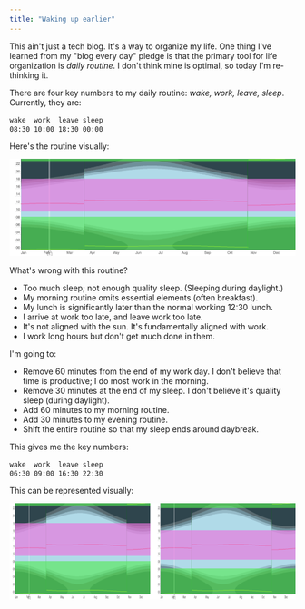 ```yaml
---
title: "Waking up earlier"
---
```


This ain't just a tech blog. It's a way to organize my life. One thing I've learned from my "blog every day" pledge is that the primary tool for life organization is _daily routine_. I don't think mine is optimal, so today I'm re-thinking it.

There are four key numbers to my daily routine: _wake, work, leave, sleep_. Currently, they are:

```
wake  work  leave sleep
08:30 10:00 18:30 00:00
```

Here's the routine visually:

![current daily routine](/assets/2017-02-08-waking-up-earlier/current_sleep_cycle.png)

What's wrong with this routine?

* Too much sleep; not enough quality sleep. (Sleeping during daylight.)
* My morning routine omits essential elements (often breakfast).
* My lunch is significantly later than the normal working 12:30 lunch.
* I arrive at work too late, and leave work too late.
* It's not aligned with the sun. It's fundamentally aligned with work.
* I work long hours but don't get much done in them.

I'm going to:

* Remove 60 minutes from the end of my work day. I don't believe that time is productive; I do most work in the morning.
* Remove 30 minutes at the end of my sleep. I don't believe it's quality sleep (during daylight).
* Add 60 minutes to my morning routine.
* Add 30 minutes to my evening routine.
* Shift the entire routine so that my sleep ends around daybreak.

This gives me the key numbers:

```
wake  work  leave sleep
06:30 09:00 16:30 22:30
```

This can be represented visually:

![new daily routine](/assets/2017-02-08-waking-up-earlier/sleep_cycle_comparison.png)
